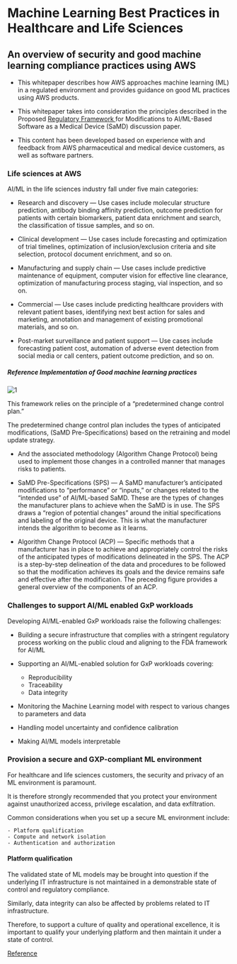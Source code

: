 
# Machine Learning Best Practices in Healthcare and Life Sciences


## An overview of security and good machine learning compliance practices using AWS


- This whitepaper describes how AWS approaches machine learning (ML) in a regulated environment and provides guidance on good ML practices using AWS products.

- This whitepaper takes into consideration the principles described in the Proposed <a href="https://www.fda.gov/files/medical%20devices/published/US-FDA-Artificial-Intelligence-and-Machine-Learning-Discussion-Paper.pdf"> Regulatory Framework </a> for Modifications to AI/ML-Based Software as a Medical Device (SaMD) discussion paper.

- This content has been developed based on experience with and feedback from AWS pharmaceutical and medical device customers, as well as software partners. 


### Life sciences at AWS

AI/ML in the life sciences industry fall under five main categories:


- Research and discovery — Use cases include molecular structure prediction, antibody binding affinity prediction, outcome prediction for patients with certain
biomarkers, patient data enrichment and search, the classification of tissue samples, and so on.

- Clinical development — Use cases include forecasting and optimization of trial timelines, optimization of inclusion/exclusion criteria and site selection, protocol document enrichment, and so on.

- Manufacturing and supply chain — Use cases include predictive maintenance of equipment, computer vision for effective line clearance, optimization of manufacturing process staging, vial inspection, and so on.

- Commercial — Use cases include predicting healthcare providers with relevant patient bases, identifying next best action for sales and marketing, annotation and management of existing promotional materials, and so on. 

- Post-market surveillance and patient support — Use cases include forecasting patient cost, automation of adverse event detection from social media or call centers, patient outcome prediction, and so on.



##### Reference Implementation of Good machine learning practices

![1](https://user-images.githubusercontent.com/23625821/143559110-27689442-ddf2-48e0-9925-85dacc30f14c.png)

This framework relies on the principle of a “predetermined change control plan.” 

The predetermined change control plan includes the types of anticipated modifications, (SaMD Pre-Specifications) based on the retraining and model update strategy. 

- And the associated methodology (Algorithm Change Protocol) being used to implement those changes in a controlled manner that manages risks to patients. 



- SaMD Pre-Specifications (SPS) — A SaMD manufacturer’s anticipated modifications to “performance” or “inputs,” or changes related to the “intended use” of AI/ML-based SaMD. These are the types of changes the manufacturer plans to achieve when the SaMD is in use. The SPS draws a “region of potential changes” around the initial specifications and labeling of the original device. This is what the manufacturer intends the algorithm to become as it learns.


- Algorithm Change Protocol (ACP) — Specific methods that a manufacturer has in place to achieve and appropriately control the risks of the anticipated types of modifications delineated in the SPS. The ACP is a step-by-step delineation of the data and procedures to be followed so that the modification achieves its goals and the device remains safe and effective after the modification. The preceding figure provides a general overview of the components of an ACP. 


### Challenges to support AI/ML enabled GxP workloads

Developing AI/ML-enabled GxP workloads raise the following challenges:


- Building a secure infrastructure that complies with a stringent regulatory process working on the public cloud and aligning to the FDA framework for AI/ML

- Supporting an AI/ML-enabled solution for GxP workloads covering:

    - Reproducibility
    - Traceability
    - Data integrity

- Monitoring the Machine Learning model with respect to various changes to parameters and data

- Handling model uncertainty and confidence calibration

- Making AI/ML models interpretable



### Provision a secure and GXP-compliant ML environment

For healthcare and life sciences customers, the security and privacy of an ML environment is paramount. 

It is therefore strongly recommended that you protect your environment against unauthorized access, privilege escalation, and data exfiltration. 

Common considerations when you set up a secure ML environment include:

    - Platform qualification
    - Compute and network isolation
    - Authentication and authorization 


#### Platform qualification

The validated state of ML models may be brought into question if the underlying IT infrastructure is not maintained in a demonstrable state of control and regulatory compliance. 

Similarly, data integrity can also be affected by problems related to IT infrastructure. 

Therefore, to support a culture of quality and operational excellence, it is important to qualify your underlying platform and then maintain it under a state of control.




<a href="https://d1.awsstatic.com/whitepapers/ML-best-practices-health-science.pdf?did=wp_card&trk=wp_card">  Reference </a>




